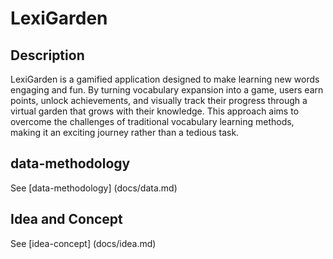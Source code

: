 # LexiGarden

## Description

LexiGarden is a gamified application designed to make learning new words engaging and fun. By turning vocabulary expansion into a game, users earn points, unlock achievements, and visually track their progress through a virtual garden that grows with their knowledge. This approach aims to overcome the challenges of traditional vocabulary learning methods, making it an exciting journey rather than a tedious task.

## data-methodology

See [data-methodology] (docs/data.md)

## Idea and Concept

See [idea-concept] (docs/idea.md)
